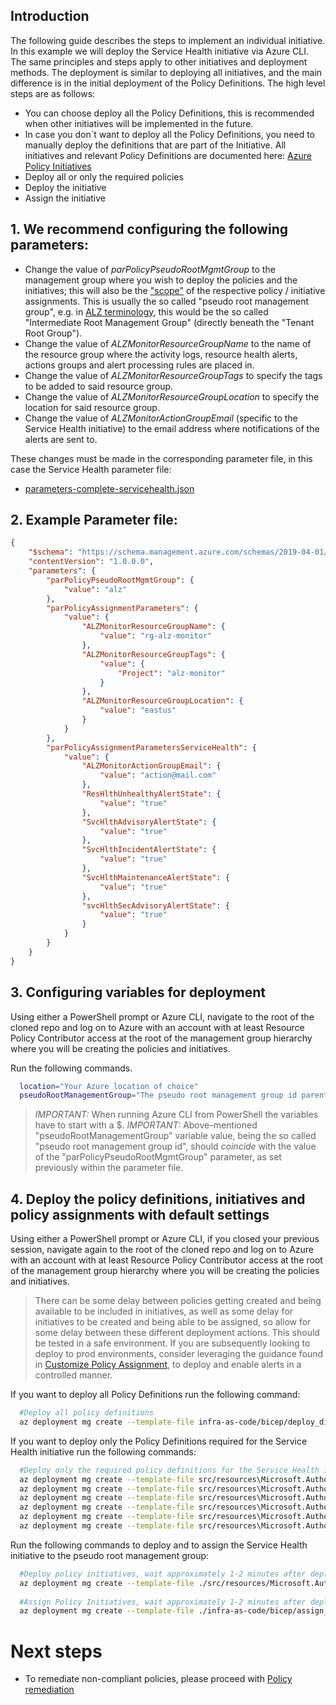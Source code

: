 ## Introduction
The following guide describes the steps to implement an individual initiative. In this example we will deploy the Service Health initiative via Azure CLI. The same principles and steps apply to other initiatives and deployment methods. The deployment is similar to deploying all initiatives, and the main difference is in the initial deployment of the Policy Definitions. The high level steps are as follows:
- You can choose deploy all the Policy Definitions, this is recommended when other initiatives will be implemented in the future.
- In case you don´t want to deploy all the Policy Definitions, you need to manually deploy the definitions that are part of the Initiative. All initiatives and relevant Policy Definitions are documented here: [Azure Policy Initiatives](./PolicyInitiatives)
- Deploy all or only the required policies
- Deploy the initiative
- Assign the initiative

## 1. We recommend configuring the following parameters:

- Change the value of _parPolicyPseudoRootMgmtGroup_ to the management group where you wish to deploy the policies and the initiatives; this will also be the ["scope"](https://learn.microsoft.com/azure/governance/policy/concepts/scope) of the respective policy / initiative assignments.
This is usually the so called "pseudo root management group", e.g. in [ALZ terminology](https://learn.microsoft.com/azure/cloud-adoption-framework/ready/landing-zone/design-area/resource-org-management-groups), this would be the so called "Intermediate Root Management Group" (directly beneath the "Tenant Root Group").
- Change the value of _ALZMonitorResourceGroupName_ to the name of the resource group where the activity logs, resource health alerts, actions groups and alert processing rules are placed in.
- Change the value of _ALZMonitorResourceGroupTags_ to specify the tags to be added to said resource group.
- Change the value of _ALZMonitorResourceGroupLocation_ to specify the location for said resource group.
- Change the value of _ALZMonitorActionGroupEmail_ (specific to the Service Health initiative) to the email address where notifications of the alerts are sent to.

These changes must be made in the corresponding parameter file, in this case the Service Health parameter file:

- [parameters-complete-servicehealth.json](../blob/main/infra-as-code/bicep/parameters-complete-servicehealth.json)

## 2. Example Parameter file:

```json
{
    "$schema": "https://schema.management.azure.com/schemas/2019-04-01/deploymentParameters.json#",
    "contentVersion": "1.0.0.0",
    "parameters": {
        "parPolicyPseudoRootMgmtGroup": {
            "value": "alz"
        },
        "parPolicyAssignmentParameters": {
            "value": {
                "ALZMonitorResourceGroupName": {
                    "value": "rg-alz-monitor"
                },
                "ALZMonitorResourceGroupTags": {
                    "value": {
                        "Project": "alz-monitor"
                    }
                },
                "ALZMonitorResourceGroupLocation": {
                    "value": "eastus"
                }
            }
        },
        "parPolicyAssignmentParametersServiceHealth": {
            "value": {
                "ALZMonitorActionGroupEmail": {
                    "value": "action@mail.com"
                },
                "ResHlthUnhealthyAlertState": {
                    "value": "true"
                },
                "SvcHlthAdvisoryAlertState": {
                    "value": "true"
                },
                "SvcHlthIncidentAlertState": {
                    "value": "true"
                },
                "SvcHlthMaintenanceAlertState": {
                    "value": "true"
                },
                "svcHlthSecAdvisoryAlertState": {
                    "value": "true"
                }
            }
        }
    }
}
```

## 3. Configuring variables for deployment
Using either a PowerShell prompt or Azure CLI, navigate to the root of the cloned repo and log on to Azure with an account with at least Resource Policy Contributor access at the root of the management group hierarchy where you will be creating the policies and initiatives.

Run the following commands. 

```bash
  location="Your Azure location of choice"
  pseudoRootManagementGroup="The pseudo root management group id parenting the identity, management and connectivity management groups"
```

> *IMPORTANT:* When running Azure CLI from PowerShell the variables have to start with a $.
> *IMPORTANT:* Above-mentioned "pseudoRootManagementGroup" variable value, being the so called "pseudo root management group id", should _coincide_ with the value of the "parPolicyPseudoRootMgmtGroup" parameter, as set previously within the parameter file.

## 4. Deploy the policy definitions, initiatives and policy assignments with default settings
Using either a PowerShell prompt or Azure CLI, if you closed your previous session, navigate again to the root of the cloned repo and log on to Azure with an account with at least Resource Policy Contributor access at the root of the management group hierarchy where you will be creating the policies and initiatives.

> There can be some delay between policies getting created and being available to be included in initiatives, as well as some delay for initiatives to be created and being able to be assigned, so allow for some delay between these different deployment actions.
> This should be tested in a safe environment. If you are subsequently looking to deploy to prod environments, consider leveraging the guidance found in [Customize Policy Assignment](./Customize-Policy-Assignment), to deploy and enable alerts in a controlled manner.

If you want to deploy all Policy Definitions run the following command:

```bash
  #Deploy all policy definitions
  az deployment mg create --template-file infra-as-code/bicep/deploy_dine_policies.bicep --location $location --management-group-id $pseudoRootManagementGroup
```

If you want to deploy only the Policy Definitions required for the Service Health initiative run the following commands:

```bash
  #Deploy only the required policy definitions for the Service Health initiative
  az deployment mg create --template-file src/resources\Microsoft.Authorization/policyDefinitions/deploy-activitylog-ResourceHealth-UnHealthly-alert.bicep --location $location --management-group-id $pseudoRootManagementGroup
  az deployment mg create --template-file src/resources\Microsoft.Authorization/policyDefinitions/deploy-activitylog-ServiceHealth-Health.bicep --location $location --management-group-id $pseudoRootManagementGroup
  az deployment mg create --template-file src/resources\Microsoft.Authorization/policyDefinitions/deploy-activitylog-ServiceHealth-Incident.bicep --location $location --management-group-id $pseudoRootManagementGroup
  az deployment mg create --template-file src/resources\Microsoft.Authorization/policyDefinitions/deploy-activitylog-ServiceHealth-Maintenance.bicep --location $location --management-group-id $pseudoRootManagementGroup
  az deployment mg create --template-file src/resources\Microsoft.Authorization/policyDefinitions/deploy-activitylog-ServiceHealth-Security.bicep --location $location --management-group-id $pseudoRootManagementGroup
  az deployment mg create --template-file src/resources\Microsoft.Authorization/policyDefinitions/deploy-alertprocessingrule-deploy.bicep --location $location --management-group-id $pseudoRootManagementGroup
```

Run the following commands to deploy and to assign the Service Health initiative to the pseudo root management group:

```bash
  #Deploy policy initiatives, wait approximately 1-2 minutes after deploying policies to ensure that there are no errors when creating initiatives
  az deployment mg create --template-file ./src/resources/Microsoft.Authorization/policySetDefinitions/ALZ-MonitorServiceHealth.json --location $location --management-group-id $pseudoRootManagementGroup
  
  #Assign Policy Initiatives, wait approximately 1-2 minutes after deploying initiatives policies to ensure that there are no errors when assigning them
  az deployment mg create --template-file ./infra-as-code/bicep/assign_initiatives_servicehealth.bicep --location $location --management-group-id $pseudoRootManagementGroup --parameters ./infra-as-code/bicep/parameters-complete-servicehealth.json
```

# Next steps
- To remediate non-compliant policies, please proceed with [Policy remediation](./Policy-remediation)